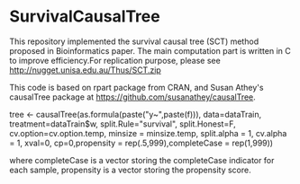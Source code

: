 # SurvivalCausalTree

This repository implemented the survival causal tree (SCT) method proposed in Bioinformatics paper. The main computation part is written in C to improve efficiency.For replication purpose, please see http://nugget.unisa.edu.au/Thus/SCT.zip

This code is based on rpart package from CRAN, and Susan Athey's causalTree package at https://github.com/susanathey/causalTree.



tree <- causalTree(as.formula(paste("y~",paste(f))),
                          data=dataTrain, treatment=dataTrain$w,
                          split.Rule="survival", split.Honest=F, cv.option=cv.option.temp, minsize = minsize.temp,
                          split.alpha = 1, cv.alpha = 1, xval=0, cp=0,propensity = rep(.5,999),completeCase = rep(1,999))
                          
where completeCase is a vector storing the completeCase indicator for each sample,  propensity is a vector storing the propensity score.
